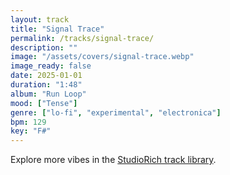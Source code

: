 ```yaml
---
layout: track
title: "Signal Trace"
permalink: /tracks/signal-trace/
description: ""
image: "/assets/covers/signal-trace.webp"
image_ready: false
date: 2025-01-01
duration: "1:48"
album: "Run Loop"
mood: ["Tense"]
genre: ["lo-fi", "experimental", "electronica"]
bpm: 129
key: "F#"
---
```


Explore more vibes in the [StudioRich track library](/tracks/).
